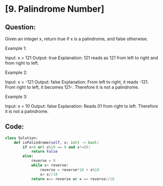# [9. Palindrome Number]

## Question:

Given an integer x, return true if x is a 
palindrome, and false otherwise.

Example 1:

Input: x = 121
Output: true
Explanation: 121 reads as 121 from left to right and from right to left.

Example 2:

Input: x = -121
Output: false
Explanation: From left to right, it reads -121. From right to left, it becomes 121-. Therefore it is not a palindrome.

Example 3:

Input: x = 10
Output: false
Explanation: Reads 01 from right to left. Therefore it is not a palindrome.

## Code:

```python
class Solution:
    def isPalindrome(self, x: int) -> bool:
        if x<0 or( x%10 == 0 and x!=0):
            return False
        else:
            reverse = 0
            while x> reverse:
                reverse = reverse*10 + x%10
                x= x//10
            return x== reverse or x == reverse//10
            
```
